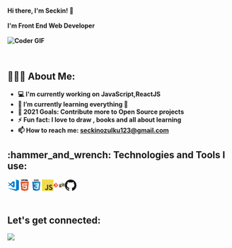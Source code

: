 
  <br><b> Hi there, I'm Seckin! 👋 <br>
  <br> I'm  Front End Web Developer<br>
  <br>
    <img src="https://media.giphy.com/media/SWoSkN6DxTszqIKEqv/giphy.gif" alt="Coder GIF" width="500">

  <br>
  
  <h2 align="left">👨🏻‍💻 About Me:</h2>

- :computer: I'm currently working on JavaScript,ReactJS
- 🌱 I’m currently learning everything 🤣
- 🥅 2021 Goals: Contribute more to Open Source projects
- ⚡ Fun fact: I love to draw , books and all about learning
- 📫 How to reach me: seckinozulku123@gmail.com

 
</h2> 
<h2 align="left">:hammer_and_wrench: Technologies and Tools I use:</h2>
<p align="left">
  <img align="left" alt="Visual Studio Code" width="26px" src="https://raw.githubusercontent.com/github/explore/80688e429a7d4ef2fca1e82350fe8e3517d3494d/topics/visual-studio-code/visual-studio-code.png" />
<img align="left" alt="HTML5" width="26px" src="https://raw.githubusercontent.com/github/explore/80688e429a7d4ef2fca1e82350fe8e3517d3494d/topics/html/html.png" />
<img align="left" alt="CSS3" width="26px" src="https://raw.githubusercontent.com/github/explore/80688e429a7d4ef2fca1e82350fe8e3517d3494d/topics/css/css.png" />
<img align="left" alt="JavaScript" width="26px" src="https://raw.githubusercontent.com/github/explore/80688e429a7d4ef2fca1e82350fe8e3517d3494d/topics/javascript/javascript.png" />
<img align="left" alt="Git" width="26px" src="https://raw.githubusercontent.com/github/explore/80688e429a7d4ef2fca1e82350fe8e3517d3494d/topics/git/git.png" />
<img align="left" alt="GitHub" width="26px" src="https://raw.githubusercontent.com/github/explore/78df643247d429f6cc873026c0622819ad797942/topics/github/github.png" />
  <br>
  <br>
  <br>

<h2 align="left">Let's get connected:</h2>

<a target="_blank" href="https://www.linkedin.com/in/seckinozulku/"><img src="https://img.shields.io/badge/-LinkedIn-0077B5?style=for-the-badge&logo=Linkedin&logoColor=white"></img></a>
<b/>
